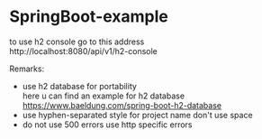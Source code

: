# SpringBoot-example
to use h2 console go to this address  
http://localhost:8080/api/v1/h2-console

Remarks:
- use h2 database for portability  
  here u can find an example for h2 database
  https://www.baeldung.com/spring-boot-h2-database
- use hyphen-separated style for project name don't use space
- do not use 500 errors use http specific errors
